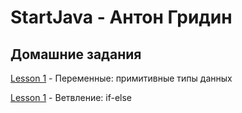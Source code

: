 # StartJava - Антон Гридин
## Домашние задания
[Lesson 1](https://github.com/OEMG/StartJava/blob/main/VariablesTheme.java) - Переменные: примитивные типы данных

[Lesson 1](https://github.com/OEMG/StartJava/blob/main/IfElseStatementTheme.java) - Ветвление: if-else
